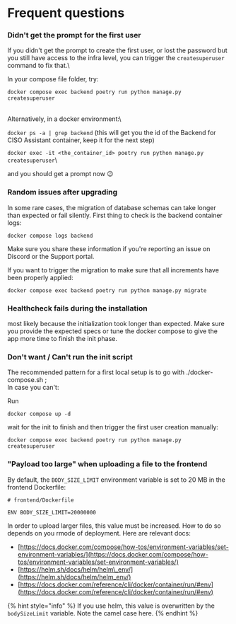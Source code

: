 # Frequent questions



### Didn't get the prompt for the first user



If you didn't get the prompt to create the first user, or lost the password but you still have access to the infra level, you can trigger the `createsuperuser` command to fix that.\


In your compose file folder, try:

`docker compose exec backend poetry run python manage.py createsuperuser`



\
Alternatively, in a docker environment:\


`docker ps -a | grep backend` (this will get you the id of the Backend for CISO Assistant container, keep it for the next step)

`docker exec -it <the_container_id> poetry run python manage.py createsuperuser`\




and you should get a prompt now 😉



### Random issues after upgrading&#x20;



In some rare cases, the migration of database schemas can take longer than expected or fail silently. First thing to check is the backend container logs:

```
docker compose logs backend
```

Make sure you share these information if you're reporting an issue on Discord or the Support portal.



If you want to trigger the migration to make sure that all increments have been properly applied:

```
docker compose exec backend poetry run python manage.py migrate
```



### Healthcheck fails during the installation



most likely because the initialization took longer than expected. Make sure you provide the expected specs or tune the docker compose to give the app more time to finish the init phase.



### Don't want / Can't run the init script



The recommended pattern for a first local setup is to go with ./docker-compose.sh ;\
In case you can't:



Run

```
docker compose up -d
```

wait for the init to finish and then trigger the first user creation manually:

```
docker compose exec backend poetry run python manage.py createsuperuser
```

### "Payload too large" when uploading a file to the frontend



By default, the `BODY_SIZE_LIMIT` environment variable is set to 20 MB in the frontend Dockerfile:

```docker
# frontend/Dockerfile

ENV BODY_SIZE_LIMIT=20000000 
```

In order to upload larger files, this value must be increased. How to do so depends on you rmode of deployment. Here are relevant docs:

* [https://docs.docker.com/compose/how-tos/environment-variables/set-environment-variables/](https://docs.docker.com/compose/how-tos/environment-variables/set-environment-variables/)
* [https://helm.sh/docs/helm/helm\_env/](https://helm.sh/docs/helm/helm_env/)
* [https://docs.docker.com/reference/cli/docker/container/run/#env](https://docs.docker.com/reference/cli/docker/container/run/#env)

{% hint style="info" %}
If you use helm, this value is overwritten by the `bodySizeLimit`  variable. Note the camel case here.
{% endhint %}



